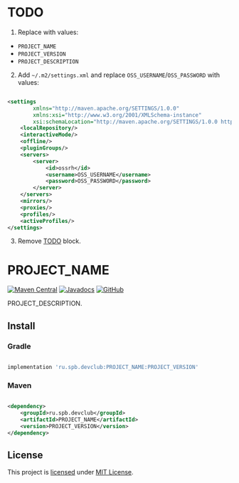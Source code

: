 # TODO

1. Replace with values:

- `PROJECT_NAME`
- `PROJECT_VERSION`
- `PROJECT_DESCRIPTION`

2. Add `~/.m2/settings.xml` and replace `OSS_USERNAME`/`OSS_PASSWORD` with values:

```xml

<settings
        xmlns="http://maven.apache.org/SETTINGS/1.0.0"
        xmlns:xsi="http://www.w3.org/2001/XMLSchema-instance"
        xsi:schemaLocation="http://maven.apache.org/SETTINGS/1.0.0 https://maven.apache.org/xsd/settings-1.0.0.xsd">
    <localRepository/>
    <interactiveMode/>
    <offline/>
    <pluginGroups/>
    <servers>
        <server>
            <id>ossrh</id>
            <username>OSS_USERNAME</username>
            <password>OSS_PASSWORD</password>
        </server>
    </servers>
    <mirrors/>
    <proxies/>
    <profiles/>
    <activeProfiles/>
</settings>
```

3. Remove [TODO](#TODO) block.

# PROJECT_NAME

[![Maven Central](https://img.shields.io/maven-central/v/ru.spb.devclub/PROJECT_NAME.svg?label=Maven%20Central)](https://search.maven.org/search?q=g:%22ru.spb.devclub%22%20AND%20a:%22PROJECT_NAME%22)
[![Javadocs](https://www.javadoc.io/badge/ru.spb.devclub/PROJECT_NAME.svg)](https://www.javadoc.io/doc/ru.spb.devclub/PROJECT_NAME)
[![GitHub](https://img.shields.io/github/license/devclubspb/PROJECT_NAME?style=flat&&color=informational)](LICENSE)

PROJECT_DESCRIPTION.

## Install

### Gradle

```groovy

implementation 'ru.spb.devclub:PROJECT_NAME:PROJECT_VERSION'
```

### Maven

```xml

<dependency>
    <groupId>ru.spb.devclub</groupId>
    <artifactId>PROJECT_NAME</artifactId>
    <version>PROJECT_VERSION</version>
</dependency>
```

## License

This project is [licensed](LICENSE) under [MIT License](https://opensource.org/licenses/MIT).
